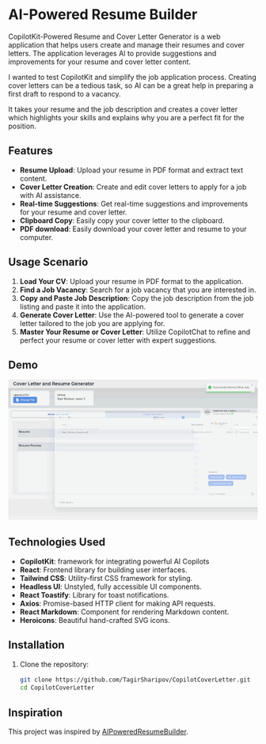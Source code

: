 # AI-Powered Resume Builder

CopilotKit-Powered Resume and Cover Letter Generator is a web application that helps users create and manage their resumes and cover letters. The application leverages AI to provide suggestions and improvements for your resume and cover letter content.

I wanted to test CopilotKit and simplify the job application process. Creating cover letters can be a tedious task, so AI can be a great help in preparing a first draft to respond to a vacancy.

It takes your resume and the job description and creates a cover letter which highlights your skills and explains why you are a perfect fit for the position.

## Features

- **Resume Upload**: Upload your resume in PDF format and extract text content.
- **Cover Letter Creation**: Create and edit cover letters to apply for a job with AI assistance.
- **Real-time Suggestions**: Get real-time suggestions and improvements for your resume and cover letter.
- **Clipboard Copy**: Easily copy your cover letter to the clipboard.
- **PDF download**: Easily download your cover letter and resume to your computer.

## Usage Scenario

1. **Load Your CV**: Upload your resume in PDF format to the application.
2. **Find a Job Vacancy**: Search for a job vacancy that you are interested in.
3. **Copy and Paste Job Description**: Copy the job description from the job listing and paste it into the application.
4. **Generate Cover Letter**: Use the AI-powered tool to generate a cover letter tailored to the job you are applying for.
5. **Master Your Resume or Cover Letter**: Utilize CopilotChat to refine and perfect your resume or cover letter with expert suggestions.

## Demo

![Demo](public/usage.gif)

## Technologies Used

- **CopilotKit**: framework for integrating powerful AI Copilots
- **React**: Frontend library for building user interfaces.
- **Tailwind CSS**: Utility-first CSS framework for styling.
- **Headless UI**: Unstyled, fully accessible UI components.
- **React Toastify**: Library for toast notifications.
- **Axios**: Promise-based HTTP client for making API requests.
- **React Markdown**: Component for rendering Markdown content.
- **Heroicons**: Beautiful hand-crafted SVG icons.

## Installation

1. Clone the repository:

   ```sh
   git clone https://github.com/TagirSharipov/CopilotCoverLetter.git
   cd CopilotCoverLetter
   ```

## Inspiration

This project was inspired by [AIPoweredResumeBuilder](https://github.com/TheGreatBonnie/AIPoweredResumeBuilder).
